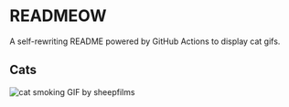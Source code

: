 # READMEOW

A self-rewriting README powered by GitHub Actions to display cat gifs.

## Cats

![cat smoking GIF by sheepfilms](https://media3.giphy.com/media/l0ExdMHUDKteztyfe/200.gif?cid=9acd02darbvulb2wflxk2afe0ihywxm13cay6qc8yzebvqu8&ep=v1_gifs_search&rid=200.gif&ct=g)
